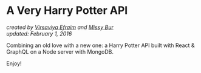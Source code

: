 # A Very Harry Potter API

_created by [Virsaviya Efraim](https://twitter.com/virsaviyaefraim) and [Missy Bur](https://twitter.com/missybur)_  
_updated: February 1, 2016_

Combining an old love with a new one: a Harry Potter API built with React & GraphQL on a Node server with MongoDB.

Enjoy!